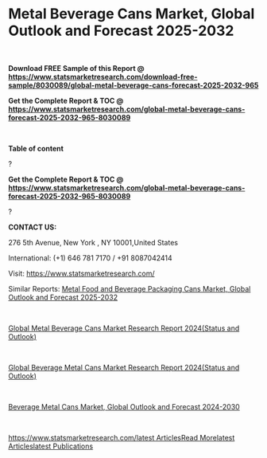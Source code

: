 <h1>Metal Beverage Cans Market, Global Outlook and Forecast 2025-2032</h1><br/><p><strong>Download FREE Sample of this Report @ <a href="https://www.statsmarketresearch.com/download-free-sample/8030089/global-metal-beverage-cans-forecast-2025-2032-965">https://www.statsmarketresearch.com/download-free-sample/8030089/global-metal-beverage-cans-forecast-2025-2032-965</a></strong></p>
 
 
 
 <div><b>Get the Complete Report & TOC @ <a href="https://www.statsmarketresearch.com/global-metal-beverage-cans-forecast-2025-2032-965-8030089">https://www.statsmarketresearch.com/global-metal-beverage-cans-forecast-2025-2032-965-8030089</a></b></div>
 
 
 
 <p><br />
 
 <b>Table of content</b></p>
 
 
 
 <p>? </p>
 
 
 
 <div><b>Get the Complete Report & TOC @ <a href="https://www.statsmarketresearch.com/global-metal-beverage-cans-forecast-2025-2032-965-8030089">https://www.statsmarketresearch.com/global-metal-beverage-cans-forecast-2025-2032-965-8030089</a></b></div>
 
 
 
 <p>? </p>
 
 
 
 <p><b>CONTACT US:</b><br />
 
 276 5th Avenue, New York , NY 10001,United States<br />
 
 International: (+1) 646 781 7170 / +91 8087042414<br />
 
 Visit: <a href="https://www.statsmarketresearch.com/">https://www.statsmarketresearch.com/</a><br />
 
 Similar Reports: <a href="https://www.statsmarketresearch.com/global-metal-beverage-cans-forecast-2025-2032-965-8030089">Metal Food and Beverage Packaging Cans Market, Global Outlook and Forecast 2025-2032 </a><br />
 
 <br />
 
 <a href="https://www.statsmarketresearch.com/global-metal-beverage-cans-forecast-2025-2032-965-8030089">Global Metal Beverage Cans Market Research Report 2024(Status and Outlook)</a><br />
 
 <br />
 
 <a href="https://www.statsmarketresearch.com/global-metal-beverage-cans-forecast-2025-2032-965-8030089">Global Beverage Metal Cans Market Research Report 2024(Status and Outlook)</a><br />
 
 <br />
 
 <a href="https://www.statsmarketresearch.com/global-metal-beverage-cans-forecast-2025-2032-965-8030089">Beverage Metal Cans Market, Global Outlook and Forecast 2024-2030</a><br />
 
 <br />
 
 <a href="https://gyeongbokgung.com">https://www.statsmarketresearch.com/</a><a href="https://hallyeomaritime.com">latest Articles</a><a href="https://jingwansa.com">Read More</a><a href="https://nguoiviet.jp/">latest Articles</a><a href="https://www.intelmarketresearch.com/">latest Publications</a></p>